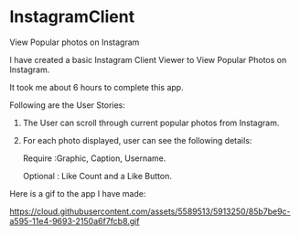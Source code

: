 # InstagramClient
View Popular photos on Instagram

I have created a basic Instagram Client Viewer to View Popular Photos on Instagram.

It took me about 6 hours to complete this app.

Following are the User Stories:

1. The User can scroll through current popular photos from Instagram.

2. For each photo displayed, user can see the following details:

    Require :Graphic, Caption, Username.
    
    Optional : Like Count and a Like Button.
    
    
Here is a gif to the app I have made:

https://cloud.githubusercontent.com/assets/5589513/5913250/85b7be9c-a595-11e4-9693-2150a6f7fcb8.gif

